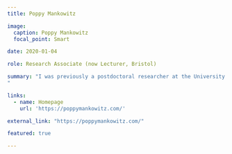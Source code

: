 ```yaml
---
title: Poppy Mankowitz

image:
  caption: Poppy Mankowitz
  focal_point: Smart

date: 2020-01-04

role: Research Associate (now Lecturer, Bristol)

summary: "I was previously a postdoctoral researcher at the University of Salzburg, having completed my PhD at the University of St Andrews. I work primarily on formal semantics, pragmatics, the philosophy of language and metaphysics. My current research interests include quantifiers, contextualism, semantic paradoxes, and the role of truth in semantics.
"

links:
  - name: Homepage
    url: 'https://poppymankowitz.com/'

external_link: "https://poppymankowitz.com/"

featured: true

---
```

